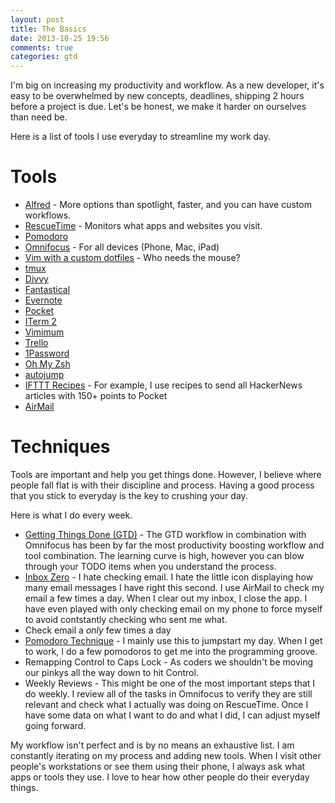```yaml
---
layout: post
title: The Basics
date: 2013-10-25 19:56
comments: true
categories: gtd
---
```


I'm big on increasing my productivity and workflow. As a new developer, it's easy to be overwhelmed 
by new concepts, deadlines, shipping 2 hours before a project is due. Let's be honest, we make it 
harder on ourselves than need be.

Here is a list of tools I use everyday to streamline my work day.

# Tools

* [Alfred][1] - More options than spotlight, faster, and you can have custom workflows.
* [RescueTime][2] - Monitors what apps and websites you visit.
* [Pomodoro][3]
* [Omnifocus][4] - For all devices (Phone, Mac, iPad)
* [Vim with a custom dotfiles][5] - Who needs the mouse?
* [tmux][6] 
* [Divvy][7]
* [Fantastical][8]
* [Evernote][9]
* [Pocket][10]
* [ITerm 2][11]
* [Vimimum][12]
* [Trello][13]
* [1Password][14]
* [Oh My Zsh][15]
* [autojump][16]
* [IFTTT Recipes][21] - For example, I use recipes to send all HackerNews articles with 150+ points to Pocket
* [AirMail][22]

# Techniques

Tools are important and help you get things done. However, I believe where people fall flat is with
their discipline and process. Having a good process that you stick to everyday is the key to crushing
your day.

Here is what I do every week.

* [Getting Things Done (GTD)][18] - The GTD workflow in combination with Omnifocus has been by far 
the most productivity boosting workflow and tool combination. The learning curve is high, however 
you can blow through your TODO items when you understand the process.
* [Inbox Zero][19] - I hate checking email. I hate the little icon displaying how many email 
messages I have right this second. I use AirMail to check my email a few times a day. When I clear 
out my inbox, I close the app. I have even played with only checking email on my phone to force 
myself to avoid contstantly checking who sent me what.
* Check email a _only_ few times a day
* [Pomodoro Technique][20] - I mainly use this to jumpstart my day. When I get to work, I do a 
few pomodoros to get me into the programming groove.
* Remapping Control to Caps Lock - As coders we shouldn't be moving our pinkys all the way down to hit Control.
* Weekly Reviews - This might be one of the most important steps that I do weekly. I review all of 
the tasks in Omnifocus to verify they are still relevant and check what I actually was doing on RescueTime. 
Once I have some data on what I want to do and what I did, I can adjust myself going forward.

My workflow isn't perfect and is by no means an exhaustive list. I am constantly iterating on my 
process and adding new tools. When I visit other people's workstations or see them using their phone, 
I always ask what apps or tools they use. I love to hear how other people do their everyday things.

[1]: http://www.alfredapp.com/
[2]: https://www.rescuetime.com
[3]: https://github.com/ugol/pomodoro
[4]: http://www.omnigroup.com/omnifocus
[5]: https://github.com/austenito/dotfiles
[6]: http://tmux.sourceforge.net/
[7]: http://mizage.com/divvy/
[8]: http://flexibits.com/fantastical
[9]: http://evernote.com/
[10]: http://getpocket.com
[11]: http://www.iterm2.com/#/section/home
[12]: https://chrome.google.com/webstore/detail/vimium/dbepggeogbaibhgnhhndojpepiihcmeb?hl=en
[13]: trello.com
[14]: https://agilebits.com/onepassword
[15]: https://github.com/robbyrussell/oh-my-zsh
[16]: https://github.com/joelthelion/autojump
[17]: https://github.com/postmodern/chruby
[18]: http://www.amazon.com/Getting-Things-Done-Stress-Free-Productivity/dp/0142000280
[19]: http://inboxzero.com/
[20]: http://pomodorotechnique.com/
[21]: https://ifttt.com/
[22]: http://airmailapp.com/
